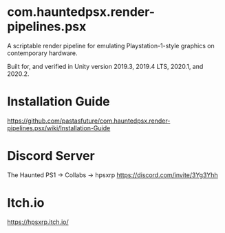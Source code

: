 # com.hauntedpsx.render-pipelines.psx
A scriptable render pipeline for emulating Playstation-1-style graphics on contemporary hardware.

Built for, and verified in Unity version 2019.3, 2019.4 LTS, 2020.1, and 2020.2.

# Installation Guide
https://github.com/pastasfuture/com.hauntedpsx.render-pipelines.psx/wiki/Installation-Guide

# Discord Server
The Haunted PS1 -> Collabs -> hpsxrp
https://discord.com/invite/3Yg3Yhh

# Itch.io
https://hpsxrp.itch.io/
